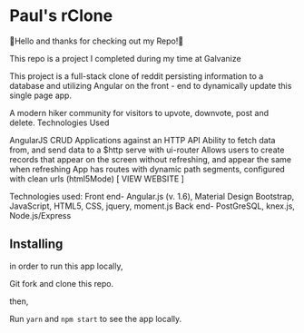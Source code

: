 # Paul's rClone

🎉Hello and thanks for checking out my Repo!🎉

This repo is a project I completed during my time at Galvanize

This project is a full-stack clone of reddit persisting information to a database and utilizing Angular on the front - end to dynamically update this single page app.

A modern hiker community for visitors to upvote, downvote, post and delete.
Technologies Used

AngularJS CRUD Applications against an HTTP API
Ability to fetch data from, and send data to a $http serve with ui-router
Allows users to create records that appear on the screen without refreshing, and appear the same when refreshing
App has routes with dynamic path segments, configured with clean urls (html5Mode)
[ VIEW WEBSITE ]


Technologies used:
  Front end- Angular.js (v. 1.6), Material Design Bootstrap, JavaScript, HTML5, CSS, jquery, moment.js
  Back end- PostGreSQL, knex.js, Node.js/Express



## Installing

in order to run this app locally,

Git fork and clone this repo.

then,

Run `yarn` and `npm start` to see the app locally.
